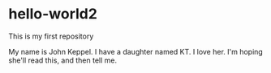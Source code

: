 # hello-world2
This is my first repository

My name is John Keppel.  I have a daughter named KT.  I love her.  I'm hoping she'll read this, and then tell me.
